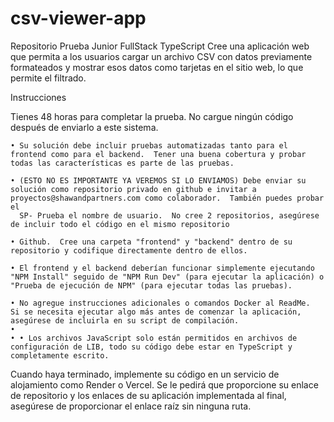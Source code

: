 # csv-viewer-app
Repositorio Prueba Junior FullStack TypeScript
Cree una aplicación web que permita a los usuarios cargar un archivo CSV con datos previamente formateados y mostrar esos datos como tarjetas en el sitio web, lo que permite el filtrado.

 Instrucciones

 Tienes 48 horas para completar la prueba.  No cargue ningún código después de enviarlo a este sistema.

    • Su solución debe incluir pruebas automatizadas tanto para el frontend como para el backend.  Tener una buena cobertura y probar todas las características es parte de las pruebas.
      
    • (ESTO NO ES IMPORTANTE YA VEREMOS SI LO ENVIAMOS) Debe enviar su solución como repositorio privado en github e invitar a proyectos@shawandpartners.com como colaborador.  También puedes probar el
      SP- Prueba el nombre de usuario.  No cree 2 repositorios, asegúrese de incluir todo el código en el mismo repositorio
      
    • Github.  Cree una carpeta "frontend" y "backend" dentro de su repositorio y codifique directamente dentro de ellos.
      
    • El frontend y el backend deberían funcionar simplemente ejecutando "NPM Install" seguido de "NPM Run Dev" (para ejecutar la aplicación) o "Prueba de ejecución de NPM" (para ejecutar todas las pruebas).
      
    • No agregue instrucciones adicionales o comandos Docker al ReadMe.  Si se necesita ejecutar algo más antes de comenzar la aplicación, asegúrese de incluirla en su script de compilación.
    • 
    • • Los archivos JavaScript solo están permitidos en archivos de configuración de LIB, todo su código debe estar en TypeScript y completamente escrito.

 Cuando haya terminado, implemente su código en un servicio de alojamiento como Render o Vercel.  Se le pedirá que proporcione su enlace de repositorio y los enlaces de su aplicación implementada al final, asegúrese de proporcionar el enlace raíz sin ninguna ruta.
